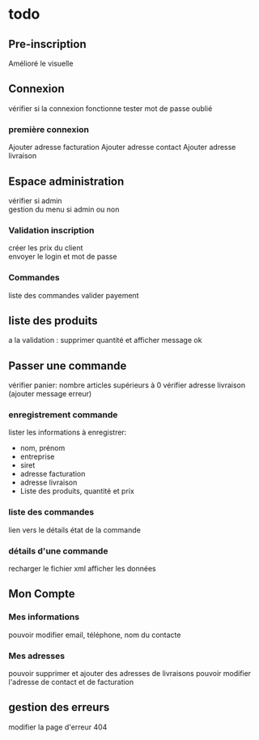 # todo
## Pre-inscription
Amélioré le visuelle
## Connexion
vérifier si la connexion fonctionne
tester mot de passe oublié
### première connexion
Ajouter adresse facturation
Ajouter adresse contact
Ajouter adresse livraison
## Espace administration
vérifier si admin  
gestion du menu si admin ou non
### Validation inscription
créer les prix du client  
envoyer le login et mot de passe
### Commandes
liste des commandes
valider payement
## liste des produits
a la validation : supprimer quantité et afficher message ok
## Passer une commande
vérifier panier: nombre articles supérieurs à 0
vérifier adresse livraison (ajouter message erreur)
### enregistrement commande
lister les informations à enregistrer:
 - nom, prénom
 - entreprise
 - siret
 - adresse facturation
 - adresse livraison
 - Liste des produits, quantité et prix

### liste des commandes
lien vers le détails
état de la commande
### détails d'une commande
recharger le fichier xml
afficher les données
## Mon Compte
### Mes informations
pouvoir modifier email, téléphone, nom du contacte
### Mes adresses
pouvoir supprimer et ajouter des adresses de livraisons
pouvoir modifier l'adresse de contact et de facturation

## gestion des erreurs
modifier la page d'erreur 404

